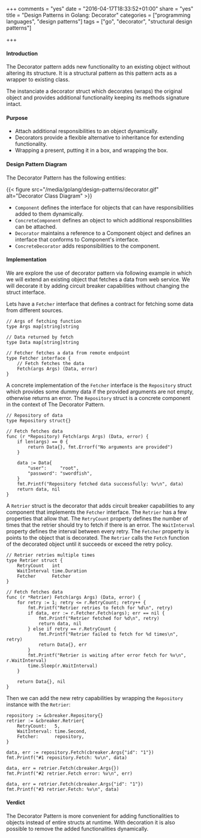 +++
comments = "yes"
date = "2016-04-17T18:33:52+01:00"
share = "yes"
title = "Design Patterns in Golang: Decorator"
categories = ["programming languages", "design patterns"]
tags = ["go", "decorator", "structural design patterns"]

+++

#### Introduction

The Decorator pattern adds new functionality to an existing object
without altering its structure. It is a structural pattern as this pattern acts
as a wrapper to existing class.

The instanciate a decorator struct which decorates (wraps) the original object
and provides additional functionality keeping its methods signature intact.

#### Purpose

- Attach additional responsibilities to an object dynamically.
- Decorators provide a flexible alternative to inheritance for extending
	functionality.
- Wrapping a present, putting it in a box, and wrapping the box.

#### Design Pattern Diagram

The Decorator Pattern has the following entities:

{{< figure src="/media/golang/design-patterns/decorator.gif" alt="Decorator Class Diagram" >}}

- `Component` defines the interface for objects that can have responsibilities added to them dynamically.
- `ConcreteComponent` defines an object to which additional responsibilities can be attached.
- `Decorator` maintains a reference to a Component object and defines an interface that conforms to Component's interface.
- `ConcreteDecorator` adds responsibilities to the component.

#### Implementation

We are explore the use of decorator pattern via following example in
which we will extend an existing object that fetches a data from web service.
We will decorate it by adding circuit breaker capabilities without changing the
struct interface.

Lets have a `Fetcher` interface that defines a contract for fetching some data
from different sources.

```Golang
// Args of fetching function
type Args map[string]string

// Data returned by fetch
type Data map[string]string

// Fetcher fetches a data from remote endpoint
type Fetcher interface {
	// Fetch fetches the data
	Fetch(args Args) (Data, error)
}
```

A concrete implementation of the `Fetcher` interface is the `Repository` struct
which provides some dummy data if the provided arguments are not empty, otherwise
returns an error. The `Repository` struct is a concrete component in the context
of The Decorator Pattern.

```Golang
// Repository of data
type Repository struct{}

// Fetch fetches data
func (r *Repository) Fetch(args Args) (Data, error) {
	if len(args) == 0 {
		return Data{}, fmt.Errorf("No arguments are provided")
	}

	data := Data{
		"user":     "root",
		"password": "swordfish",
	}
	fmt.Printf("Repository fetched data successfully: %v\n", data)
	return data, nil
}
```

A `Retrier` struct is the decorator that adds circuit breaker capabilities to
any component that implements the `Fetcher` interface. The `Retrier` has a few
properties that allow that. The `RetryCount` property defines the number of times
that the retrier should try to fetch if there is an error. The `WaitInterval`
property defines the interval between every retry. The `Fetcher` property is
points to the object that is decorated. The `Retrier` calls the `Fetch`
function of the decorated object until it succeeds or exceed the retry policy.

```Golang
// Retrier retries multiple times
type Retrier struct {
	RetryCount   int
	WaitInterval time.Duration
	Fetcher      Fetcher
}

// Fetch fetches data
func (r *Retrier) Fetch(args Args) (Data, error) {
	for retry := 1; retry <= r.RetryCount; retry++ {
		fmt.Printf("Retrier retries to fetch for %d\n", retry)
		if data, err := r.Fetcher.Fetch(args); err == nil {
			fmt.Printf("Retrier fetched for %d\n", retry)
			return data, nil
		} else if retry == r.RetryCount {
			fmt.Printf("Retrier failed to fetch for %d times\n", retry)
			return Data{}, err
		}
		fmt.Printf("Retrier is waiting after error fetch for %v\n", r.WaitInterval)
		time.Sleep(r.WaitInterval)
	}

	return Data{}, nil
}
```

Then we can add the new retry capabilities by wrapping the `Repository` instance
with the `Retrier`:

```Golang
repository := &cbreaker.Repository{}
retrier := &cbreaker.Retrier{
	RetryCount:   5,
	WaitInterval: time.Second,
	Fetcher:      repository,
}

data, err := repository.Fetch(cbreaker.Args{"id": "1"})
fmt.Printf("#1 repository.Fetch: %v\n", data)

data, err = retrier.Fetch(cbreaker.Args{})
fmt.Printf("#2 retrier.Fetch error: %v\n", err)

data, err = retrier.Fetch(cbreaker.Args{"id": "1"})
fmt.Printf("#3 retrier.Fetch: %v\n", data)
```

#### Verdict

The Decorator Pattern is more convenient for adding functionalities to objects
instead of entire structs at runtime. With decoration it is also possible to
remove the added functionalities dynamically.
